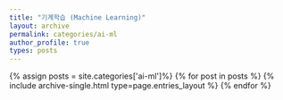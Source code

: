 ```yaml
---
title: "기계학습 (Machine Learning)"
layout: archive
permalink: categories/ai-ml
author_profile: true
types: posts
---
```


{% assign posts = site.categories['ai-ml']%}
{% for post in posts %}
  {% include archive-single.html type=page.entries_layout %}
{% endfor %}
